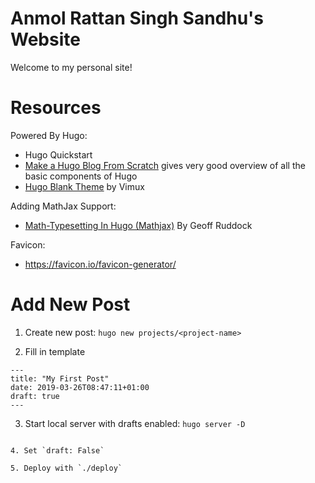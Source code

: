 # Anmol Rattan Singh Sandhu's Website

Welcome to my personal site!

# Resources

Powered By Hugo:

* Hugo Quickstart
* [Make a Hugo Blog From Scratch](https://zwbetz.com/make-a-hugo-blog-from-scratch/) gives very good overview of all the basic components of Hugo
* [Hugo Blank Theme](https://themes.gohugo.io/blank/) by Vimux

Adding MathJax Support:

* [Math-Typesetting In Hugo (Mathjax)](https://geoffruddock.com/math-typesetting-in-hugo/) By Geoff Ruddock

Favicon:

* <https://favicon.io/favicon-generator/>

# Add New Post

1. Create new post: `hugo new projects/<project-name>`

2. Fill in template

```
---
title: "My First Post"
date: 2019-03-26T08:47:11+01:00
draft: true
---
```

3. Start local server with drafts enabled: `hugo server -D`

```

4. Set `draft: False`

5. Deploy with `./deploy`

